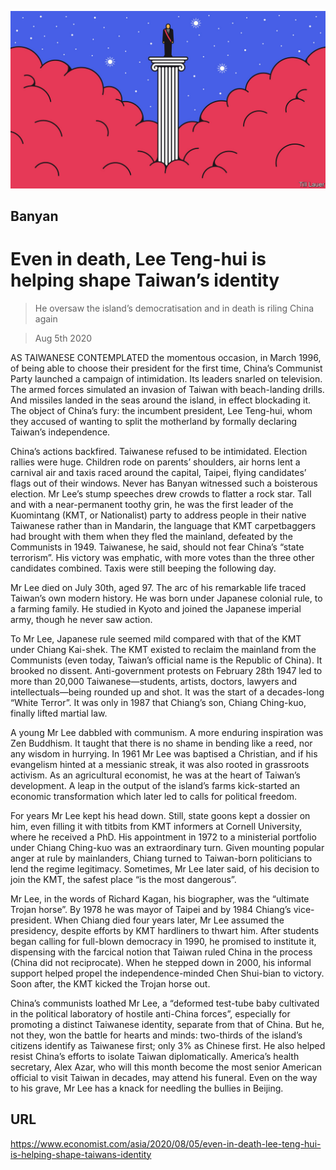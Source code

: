 ![](./images/20200808_ASD001.jpg)

## Banyan

# Even in death, Lee Teng-hui is helping shape Taiwan’s identity

> He oversaw the island’s democratisation and in death is riling China again

> Aug 5th 2020

AS TAIWANESE CONTEMPLATED the momentous occasion, in March 1996, of being able to choose their president for the first time, China’s Communist Party launched a campaign of intimidation. Its leaders snarled on television. The armed forces simulated an invasion of Taiwan with beach-landing drills. And missiles landed in the seas around the island, in effect blockading it. The object of China’s fury: the incumbent president, Lee Teng-hui, whom they accused of wanting to split the motherland by formally declaring Taiwan’s independence.

China’s actions backfired. Taiwanese refused to be intimidated. Election rallies were huge. Children rode on parents’ shoulders, air horns lent a carnival air and taxis raced around the capital, Taipei, flying candidates’ flags out of their windows. Never has Banyan witnessed such a boisterous election. Mr Lee’s stump speeches drew crowds to flatter a rock star. Tall and with a near-permanent toothy grin, he was the first leader of the Kuomintang (KMT, or Nationalist) party to address people in their native Taiwanese rather than in Mandarin, the language that KMT carpetbaggers had brought with them when they fled the mainland, defeated by the Communists in 1949. Taiwanese, he said, should not fear China’s “state terrorism”. His victory was emphatic, with more votes than the three other candidates combined. Taxis were still beeping the following day.

Mr Lee died on July 30th, aged 97. The arc of his remarkable life traced Taiwan’s own modern history. He was born under Japanese colonial rule, to a farming family. He studied in Kyoto and joined the Japanese imperial army, though he never saw action.

To Mr Lee, Japanese rule seemed mild compared with that of the KMT under Chiang Kai-shek. The KMT existed to reclaim the mainland from the Communists (even today, Taiwan’s official name is the Republic of China). It brooked no dissent. Anti-government protests on February 28th 1947 led to more than 20,000 Taiwanese—students, artists, doctors, lawyers and intellectuals—being rounded up and shot. It was the start of a decades-long “White Terror”. It was only in 1987 that Chiang’s son, Chiang Ching-kuo, finally lifted martial law.

A young Mr Lee dabbled with communism. A more enduring inspiration was Zen Buddhism. It taught that there is no shame in bending like a reed, nor any wisdom in hurrying. In 1961 Mr Lee was baptised a Christian, and if his evangelism hinted at a messianic streak, it was also rooted in grassroots activism. As an agricultural economist, he was at the heart of Taiwan’s development. A leap in the output of the island’s farms kick-started an economic transformation which later led to calls for political freedom.

For years Mr Lee kept his head down. Still, state goons kept a dossier on him, even filling it with titbits from KMT informers at Cornell University, where he received a PhD. His appointment in 1972 to a ministerial portfolio under Chiang Ching-kuo was an extraordinary turn. Given mounting popular anger at rule by mainlanders, Chiang turned to Taiwan-born politicians to lend the regime legitimacy. Sometimes, Mr Lee later said, of his decision to join the KMT, the safest place “is the most dangerous”.

Mr Lee, in the words of Richard Kagan, his biographer, was the “ultimate Trojan horse”. By 1978 he was mayor of Taipei and by 1984 Chiang’s vice-president. When Chiang died four years later, Mr Lee assumed the presidency, despite efforts by KMT hardliners to thwart him. After students began calling for full-blown democracy in 1990, he promised to institute it, dispensing with the farcical notion that Taiwan ruled China in the process (China did not reciprocate). When he stepped down in 2000, his informal support helped propel the independence-minded Chen Shui-bian to victory. Soon after, the KMT kicked the Trojan horse out.

China’s communists loathed Mr Lee, a “deformed test-tube baby cultivated in the political laboratory of hostile anti-China forces”, especially for promoting a distinct Taiwanese identity, separate from that of China. But he, not they, won the battle for hearts and minds: two-thirds of the island’s citizens identify as Taiwanese first; only 3% as Chinese first. He also helped resist China’s efforts to isolate Taiwan diplomatically. America’s health secretary, Alex Azar, who will this month become the most senior American official to visit Taiwan in decades, may attend his funeral. Even on the way to his grave, Mr Lee has a knack for needling the bullies in Beijing.

## URL

https://www.economist.com/asia/2020/08/05/even-in-death-lee-teng-hui-is-helping-shape-taiwans-identity
